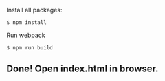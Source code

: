 Install all packages:
```
$ npm install
```

Run webpack
```
$ npm run build
```

Done! Open index.html in browser.
----

